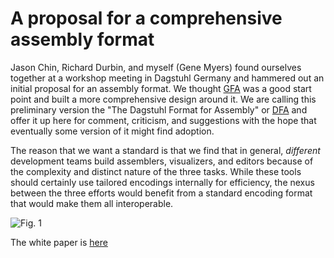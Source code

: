# A proposal for a comprehensive assembly format

Jason Chin, Richard Durbin, and myself (Gene Myers) found ourselves together at a workshop
meeting in Dagstuhl Germany and hammered out an initial proposal for an assembly format.
We thought [GFA](https://github.com/pmelsted/GFA-spec) was a good start point and built a
more comprehensive
design around it.  We are calling this preliminary version the "The Dagstuhl Format for Assembly" or
[DFA](DFA-spec.md) and offer it up here for comment, criticism, and suggestions with the hope that
eventually some version of it might find adoption.

The reason that we want a standard is that we find that
in general, *different* development teams build assemblers, visualizers, and editors because
of the complexity and distinct nature of the three tasks.  While these tools should certainly
use tailored encodings internally for efficiency, the nexus between the three efforts
would benefit from a standard encoding format that would make them all interoperable.

![Fig. 1](READ.Fig1.png)

The white paper is [here](DFA-spec.md)
